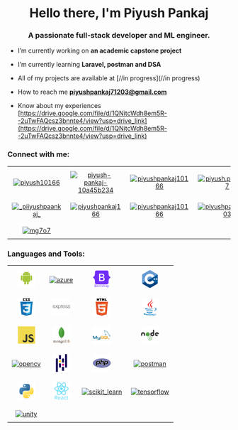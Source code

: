 <h1 align="center">Hello there, I'm Piyush Pankaj</h1>
<h3 align="center">A passionate full-stack developer and ML engineer.</h3>

- I’m currently working on **an academic capstone project**

- I’m currently learning **Laravel, postman and DSA**

- All of my projects are available at [//in progress](//in progress)

- How to reach me **piyushpankaj71203@gmail.com**

- Know about my experiences [https://drive.google.com/file/d/1QNitcWdh8em5R--2uTwFAQcsz3bnnte4/view?usp=drive_link](https://drive.google.com/file/d/1QNitcWdh8em5R--2uTwFAQcsz3bnnte4/view?usp=drive_link)

<h3 align="left">Connect with me:</h3>
<table style="width: 100%; border-collapse: collapse;">
  <tr>
    <td style="border: none; padding: 10px; text-align: center;">
      <a href="https://twitter.com/piyush10166" target="blank"><img src="https://raw.githubusercontent.com/rahuldkjain/github-profile-readme-generator/master/src/images/icons/Social/twitter.svg" alt="piyush10166" height="30" width="40" /></a>
    </td>
    <td style="border: none; padding: 10px; text-align: center;">
      <a href="https://linkedin.com/in/piyush-pankaj-10a45b234" target="blank"><img src="https://raw.githubusercontent.com/rahuldkjain/github-profile-readme-generator/master/src/images/icons/Social/linked-in-alt.svg" alt="piyush-pankaj-10a45b234" height="30" width="40" /></a>
    </td>
    <td style="border: none; padding: 10px; text-align: center;">
      <a href="https://kaggle.com/piyushpankaj10166" target="blank"><img src="https://raw.githubusercontent.com/rahuldkjain/github-profile-readme-generator/master/src/images/icons/Social/kaggle.svg" alt="piyushpankaj10166" height="30" width="40" /></a>
    </td>
    <td style="border: none; padding: 10px; text-align: center;">
      <a href="https://fb.com/piyush.pankaj.587" target="blank"><img src="https://raw.githubusercontent.com/rahuldkjain/github-profile-readme-generator/master/src/images/icons/Social/facebook.svg" alt="piyush.pankaj.587" height="30" width="40" /></a>
    </td>
  </tr>
  <tr>
    <td style="border: none; padding: 10px; text-align: center;">
      <a href="https://instagram.com/_piiyushpaankaj_" target="blank"><img src="https://raw.githubusercontent.com/rahuldkjain/github-profile-readme-generator/master/src/images/icons/Social/instagram.svg" alt="_piiyushpaankaj_" height="30" width="40" /></a>
    </td>
    <td style="border: none; padding: 10px; text-align: center;">
      <a href="https://www.hackerrank.com/piyushpankaj166" target="blank"><img src="https://raw.githubusercontent.com/rahuldkjain/github-profile-readme-generator/master/src/images/icons/Social/hackerrank.svg" alt="piyushpankaj166" height="30" width="40" /></a>
    </td>
    <td style="border: none; padding: 10px; text-align: center;">
      <a href="https://www.leetcode.com/piyushpankaj10166" target="blank"><img src="https://raw.githubusercontent.com/rahuldkjain/github-profile-readme-generator/master/src/images/icons/Social/leet-code.svg" alt="piyushpankaj10166" height="30" width="40" /></a>
    </td>
    <td style="border: none; padding: 10px; text-align: center;">
      <a href="https://auth.geeksforgeeks.org/user/piyushpankaj71203" target="blank"><img src="https://raw.githubusercontent.com/rahuldkjain/github-profile-readme-generator/master/src/images/icons/Social/geeks-for-geeks.svg" alt="piyushpankaj71203" height="30" width="40" /></a>
    </td>
  </tr>
  <tr>
    <td style="border: none; padding: 10px; text-align: center;">
      <a href="https://discord.gg/mg7o7" target="blank"><img src="https://raw.githubusercontent.com/rahuldkjain/github-profile-readme-generator/master/src/images/icons/Social/discord.svg" alt="mg7o7" height="30" width="40" /></a>
    </td>
  </tr>
</table>

<h3 align="left">Languages and Tools:</h3>
<table style="width: 100%; border-collapse: collapse;">
  <tr>
    <td style="border: none; padding: 10px; text-align: center;">
      <a href="https://developer.android.com" target="_blank" rel="noreferrer"><img src="https://raw.githubusercontent.com/devicons/devicon/master/icons/android/android-original-wordmark.svg" alt="android" width="40" height="40"/></a>
    </td>
    <td style="border: none; padding: 10px; text-align: center;">
      <a href="https://azure.microsoft.com/en-in/" target="_blank" rel="noreferrer"><img src="https://www.vectorlogo.zone/logos/microsoft_azure/microsoft_azure-icon.svg" alt="azure" width="40" height="40"/></a>
    </td>
    <td style="border: none; padding: 10px; text-align: center;">
      <a href="https://getbootstrap.com" target="_blank" rel="noreferrer"><img src="https://raw.githubusercontent.com/devicons/devicon/master/icons/bootstrap/bootstrap-plain-wordmark.svg" alt="bootstrap" width="40" height="40"/></a>
    </td>
    <td style="border: none; padding: 10px; text-align: center;">
      <a href="https://www.w3schools.com/cpp/" target="_blank" rel="noreferrer"><img src="https://raw.githubusercontent.com/devicons/devicon/master/icons/cplusplus/cplusplus-original.svg" alt="cplusplus" width="40" height="40"/></a>
    </td>
  </tr>
  <tr>
    <td style="border: none; padding: 10px; text-align: center;">
      <a href="https://www.w3schools.com/css/" target="_blank" rel="noreferrer"><img src="https://raw.githubusercontent.com/devicons/devicon/master/icons/css3/css3-original-wordmark.svg" alt="css3" width="40" height="40"/></a>
    </td>
    <td style="border: none; padding: 10px; text-align: center;">
      <a href="https://expressjs.com" target="_blank" rel="noreferrer"><img src="https://raw.githubusercontent.com/devicons/devicon/master/icons/express/express-original-wordmark.svg" alt="express" width="40" height="40"/></a>
    </td>
    <td style="border: none; padding: 10px; text-align: center;">
      <a href="https://www.w3.org/html/" target="_blank" rel="noreferrer"><img src="https://raw.githubusercontent.com/devicons/devicon/master/icons/html5/html5-original-wordmark.svg" alt="html5" width="40" height="40"/></a>
    </td>
    <td style="border: none; padding: 10px; text-align: center;">
      <a href="https://www.java.com" target="_blank" rel="noreferrer"><img src="https://raw.githubusercontent.com/devicons/devicon/master/icons/java/java-original.svg" alt="java" width="40" height="40"/></a>
    </td>
  </tr>
  <tr>
    <td style="border: none; padding: 10px; text-align: center;">
      <a href="https://developer.mozilla.org/en-US/docs/Web/JavaScript" target="_blank" rel="noreferrer"><img src="https://raw.githubusercontent.com/devicons/devicon/master/icons/javascript/javascript-original.svg" alt="javascript" width="40" height="40"/></a>
    </td>
    <td style="border: none; padding: 10px; text-align: center;">
      <a href="https://www.mongodb.com/" target="_blank" rel="noreferrer"><img src="https://raw.githubusercontent.com/devicons/devicon/master/icons/mongodb/mongodb-original-wordmark.svg" alt="mongodb" width="40" height="40"/></a>
    </td>
    <td style="border: none; padding: 10px; text-align: center;">
      <a href="https://www.mysql.com/" target="_blank" rel="noreferrer"><img src="https://raw.githubusercontent.com/devicons/devicon/master/icons/mysql/mysql-original-wordmark.svg" alt="mysql" width="40" height="40"/></a>
    </td>
    <td style="border: none; padding: 10px; text-align: center;">
      <a href="https://nodejs.org" target="_blank" rel="noreferrer"><img src="https://raw.githubusercontent.com/devicons/devicon/master/icons/nodejs/nodejs-original-wordmark.svg" alt="nodejs" width="40" height="40"/></a>
    </td>
  </tr>
  <tr>
    <td style="border: none; padding: 10px; text-align: center;">
      <a href="https://opencv.org/" target="_blank" rel="noreferrer"><img src="https://www.vectorlogo.zone/logos/opencv/opencv-icon.svg" alt="opencv" width="40" height="40"/></a>
    </td>
    <td style="border: none; padding: 10px; text-align: center;">
      <a href="https://pandas.pydata.org/" target="_blank" rel="noreferrer"><img src="https://raw.githubusercontent.com/devicons/devicon/2ae2a900d2f041da66e950e4d48052658d850630/icons/pandas/pandas-original.svg" alt="pandas" width="40" height="40"/></a>
    </td>
    <td style="border: none; padding: 10px; text-align: center;">
      <a href="https://www.php.net" target="_blank" rel="noreferrer"><img src="https://raw.githubusercontent.com/devicons/devicon/master/icons/php/php-original.svg" alt="php" width="40" height="40"/></a>
    </td>
    <td style="border: none; padding: 10px; text-align: center;">
      <a href="https://postman.com" target="_blank" rel="noreferrer"><img src="https://www.vectorlogo.zone/logos/getpostman/getpostman-icon.svg" alt="postman" width="40" height="40"/></a>
    </td>
  </tr>
  <tr>
    <td style="border: none; padding: 10px; text-align: center;">
      <a href="https://www.python.org" target="_blank" rel="noreferrer"><img src="https://raw.githubusercontent.com/devicons/devicon/master/icons/python/python-original.svg" alt="python" width="40" height="40"/></a>
    </td>
    <td style="border: none; padding: 10px; text-align: center;">
      <a href="https://reactjs.org/" target="_blank" rel="noreferrer"><img src="https://raw.githubusercontent.com/devicons/devicon/master/icons/react/react-original-wordmark.svg" alt="react" width="40" height="40"/></a>
    </td>
    <td style="border: none; padding: 10px; text-align: center;">
      <a href="https://scikit-learn.org/" target="_blank" rel="noreferrer"><img src="https://upload.wikimedia.org/wikipedia/commons/0/05/Scikit_learn_logo_small.svg" alt="scikit_learn" width="40" height="40"/></a>
    </td>
    <td style="border: none; padding: 10px; text-align: center;">
      <a href="https://www.tensorflow.org" target="_blank" rel="noreferrer"><img src="https://www.vectorlogo.zone/logos/tensorflow/tensorflow-icon.svg" alt="tensorflow" width="40" height="40"/></a>
    </td>
  </tr>
  <tr>
    <td style="border: none; padding: 10px; text-align: center;">
      <a href="https://unity.com/" target="_blank" rel="noreferrer"><img src="https://www.vectorlogo.zone/logos/unity3d/unity3d-icon.svg" alt="unity" width="40" height="40"/></a>
    </td>
  </tr>
</table>
